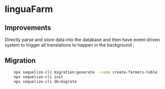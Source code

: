 # linguaFarm



## Improvements 

Directly parse and store data into the database and then have event-driven system to trigger all translations to happen in the background ;



## Migration

```bash
    npx sequelize-cli migration:generate --name create-farmers-table
    npx sequelize-cli init
    npx sequelize-cli db:migrate
```